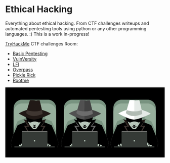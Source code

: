 # Ethical Hacking
Everything about ethical hacking. From CTF challenges writeups and automated pentesting tools using python or any other programming languages. :) This is a work in-progress!

[TryHackMe](https://tryhackme.com) CTF challenges Room:
- [Basic Pentesting](https://github.com/jeanmari/hacking-blogs/tree/main/TryHackMe/BasicPentesting)
- [VulnVersity](https://github.com/jeanmari/hacking-blogs/tree/main/TryHackMe/Vulnversity)
- [LFI](https://github.com/jeanmari/hacking-blogs/tree/main/TryHackMe/lfi)
- [Overpass](https://github.com/jeanmari/hacking-blogs/tree/main/TryHackMe/overpass)
- [Pickle Rick](https://github.com/jeanmari/hacking-blogs/tree/main/TryHackMe/pickle_rick)
- [Rootme](https://github.com/jeanmari/hacking-blogs/tree/main/TryHackMe/rootme)

![Ethical Hacker](./ethical-hackers-header.jpg "Ethical Hacker")
